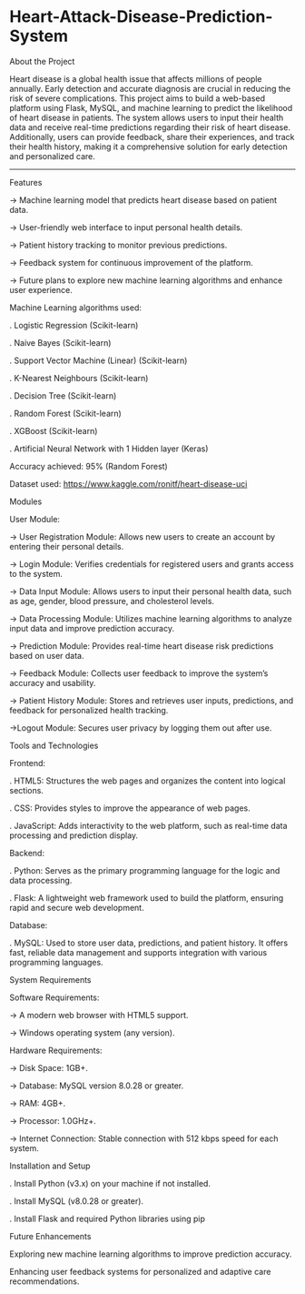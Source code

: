 # Heart-Attack-Disease-Prediction-System

About the Project

Heart disease is a global health issue that affects millions of people annually. Early detection and accurate diagnosis are crucial in reducing the risk of severe complications. This project aims to build a web-based platform using Flask, MySQL, and machine learning to predict the likelihood of heart disease in patients. The system allows users to input their health data and receive real-time predictions regarding their risk of heart disease. Additionally, users can provide feedback, share their experiences, and track their health history, making it a comprehensive solution for early detection and personalized care.

-----------------------------------------------------------------------------------------------------------------------------------------------------------

Features

-> Machine learning model that predicts heart disease based on patient data.

-> User-friendly web interface to input personal health details.

-> Patient history tracking to monitor previous predictions.

-> Feedback system for continuous improvement of the platform.

-> Future plans to explore new machine learning algorithms and enhance user experience.



Machine Learning algorithms used:

. Logistic Regression (Scikit-learn)

. Naive Bayes (Scikit-learn)

. Support Vector Machine (Linear) (Scikit-learn)

. K-Nearest Neighbours (Scikit-learn)

. Decision Tree (Scikit-learn)

. Random Forest (Scikit-learn)

. XGBoost (Scikit-learn)

. Artificial Neural Network with 1 Hidden layer (Keras)

Accuracy achieved: 95% (Random Forest)



Dataset used: https://www.kaggle.com/ronitf/heart-disease-uci



Modules

User Module:

-> User Registration Module: Allows new users to create an account by entering their personal details.

-> Login Module: Verifies credentials for registered users and grants access to the system.

-> Data Input Module: Allows users to input their personal health data, such as age, gender, blood pressure, and cholesterol levels.

-> Data Processing Module: Utilizes machine learning algorithms to analyze input data and improve prediction accuracy.

-> Prediction Module: Provides real-time heart disease risk predictions based on user data.

-> Feedback Module: Collects user feedback to improve the system’s accuracy and usability.

-> Patient History Module: Stores and retrieves user inputs, predictions, and feedback for personalized health tracking.

->Logout Module: Secures user privacy by logging them out after use.



Tools and Technologies

Frontend:

. HTML5: Structures the web pages and organizes the content into logical sections.

. CSS: Provides styles to improve the appearance of web pages.

. JavaScript: Adds interactivity to the web platform, such as real-time data processing and prediction display.

Backend:

. Python: Serves as the primary programming language for the logic and data processing.

. Flask: A lightweight web framework used to build the platform, ensuring rapid and secure web development.

Database:

. MySQL: Used to store user data, predictions, and patient history. It offers fast, reliable data management and supports integration with various programming languages.



System Requirements

Software Requirements:

-> A modern web browser with HTML5 support.

-> Windows operating system (any version).

Hardware Requirements:

-> Disk Space: 1GB+.

-> Database: MySQL version 8.0.28 or greater.

-> RAM: 4GB+.

-> Processor: 1.0GHz+.

-> Internet Connection: Stable connection with 512 kbps speed for each system.



Installation and Setup

. Install Python (v3.x) on your machine if not installed.

. Install MySQL (v8.0.28 or greater).

. Install Flask and required Python libraries using pip



Future Enhancements

Exploring new machine learning algorithms to improve prediction accuracy.

Enhancing user feedback systems for personalized and adaptive care recommendations.
